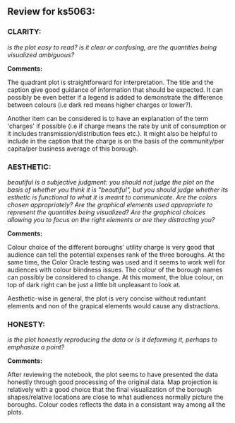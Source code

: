 ## Review for ks5063:

### CLARITY: 
*is the plot easy to read? is it clear or confusing, are the quantities being visualized ambiguous?*

**Comments:** 

The quadrant plot is straightforward for interpretation. The title and the caption give good guidance of information that should be expected. It can possibly be even better if a legend is added to demonstrate the difference between colours (i.e dark red means higher charges or lower?).

Another item can be considered is to have an explanation of the term 'charges' if possible (i.e if charge means the rate by unit of consumption or it includes transmission/distribution fees etc.). It might also be helpful to include in the caption that the charge is on the basis of the community/per capita/per business average of this borough. 


### AESTHETIC: 
*beautiful is a subjective judgment: you should not judge the plot on the basis of whether you think it is "beautiful", but you should judge whether its esthetic is functional to what it is meant to communicate. Are the colors chosen appropriately? Are the graphical elements used appropriate to represent the quantities being visualized? Are the graphical choices allowing you to focus on the right elements or are they distracting you?*

**Comments:** 

Colour choice of the different boroughs' utility charge is very good that audience can tell the potential expenses rank of the three boroughs. At the same time, the Color Oracle testing was used and it seems to work well for audiences with colour blindness issues. The colour of the borough names can possibly be considered to change. At this moment, the blue colour, on top of dark right can be just a little bit unpleasant to look at.

Aesthetic-wise in general, the plot is very concise without reduntant elements and non of the grapical elements would cause any distractions. 

### HONESTY: 
*is the plot honestly reproducing the data or is it deforming it, perhaps to emphasize a point?*

**Comments:** 

After reviewing the notebook, the plot seems to have presented the data honestly through good processing of the original data. Map projection is relatively with a good choice that the final visualization of the borough shapes/relative locations are close to what audiences normally picture the boroughs. Colour codes reflects the data in a consistant way among all the plots. 
